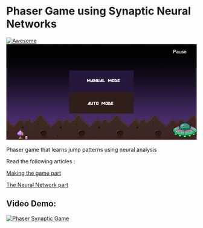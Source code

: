 # Phaser Game using Synaptic Neural Networks
[![Awesome](https://cdn.rawgit.com/sindresorhus/awesome/d7305f38d29fed78fa85652e3a63e154dd8e8829/media/badge.svg)](https://github.com/arjunsk/phaser_ai_game)
![Image](/banner.png)

Phaser game that learns jump patterns using neural analysis

Read the following articles : 

[Making the game part](http://www.arjunsk.com/game/game-ai-using-phaser-io-synaptic/) 

[The Neural Network part](http://www.arjunsk.com/ml/game-ai-using-phaser-io-synaptic-part-2/) 

## Video Demo: 
[![Phaser Synaptic Game](https://img.youtube.com/vi/dA7IvCHtM6w/0.jpg)](https://www.youtube.com/watch?v=dA7IvCHtM6w)
